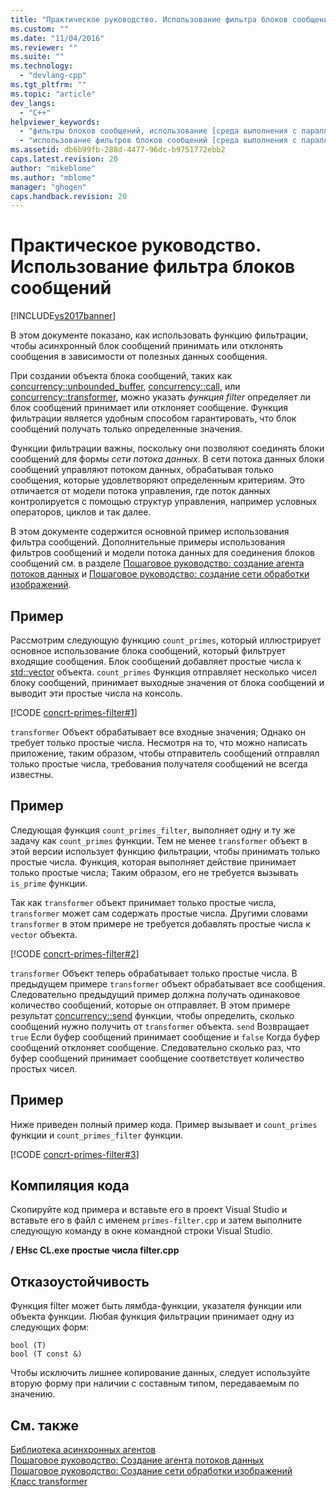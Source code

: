 ```yaml
---
title: "Практическое руководство. Использование фильтра блоков сообщений | Microsoft Docs"
ms.custom: ""
ms.date: "11/04/2016"
ms.reviewer: ""
ms.suite: ""
ms.technology: 
  - "devlang-cpp"
ms.tgt_pltfrm: ""
ms.topic: "article"
dev_langs: 
  - "C++"
helpviewer_keywords: 
  - "фильтры блоков сообщений, использование [среда выполнения с параллелизмом]"
  - "использование фильтров блоков сообщений [среда выполнения с параллелизмом]"
ms.assetid: db6b99fb-288d-4477-96dc-b9751772ebb2
caps.latest.revision: 20
author: "mikeblome"
ms.author: "mblome"
manager: "ghogen"
caps.handback.revision: 20
---
```

# Практическое руководство. Использование фильтра блоков сообщений
[!INCLUDE[vs2017banner](../../assembler/inline/includes/vs2017banner.md)]

В этом документе показано, как использовать функцию фильтрации, чтобы асинхронный блок сообщений принимать или отклонять сообщения в зависимости от полезных данных сообщения.  
  
 При создании объекта блока сообщений, таких как [concurrency::unbounded_buffer](../Topic/unbounded_buffer%20Class.md),  [concurrency::call](../../parallel/concrt/reference/call-class.md), или [concurrency::transformer](../../parallel/concrt/reference/transformer-class.md), можно указать *функция filter* определяет ли блок сообщений принимает или отклоняет сообщение. Функция фильтрации является удобным способом гарантировать, что блок сообщений получать только определенные значения.  
  
 Функции фильтрации важны, поскольку они позволяют соединять блоки сообщений для формы *сети потока данных*. В сети потока данных блоки сообщений управляют потоком данных, обрабатывая только сообщения, которые удовлетворяют определенным критериям. Это отличается от модели потока управления, где поток данных контролируется с помощью структур управления, например условных операторов, циклов и так далее.  
  
 В этом документе содержится основной пример использования фильтра сообщений. Дополнительные примеры использования фильтров сообщений и модели потока данных для соединения блоков сообщений см. в разделе [Пошаговое руководство: создание агента потоков данных](../Topic/Walkthrough:%20Creating%20a%20Dataflow%20Agent.md) и [Пошаговое руководство: создание сети обработки изображений](../../parallel/concrt/walkthrough-creating-an-image-processing-network.md).  
  
## <a name="example"></a>Пример  
 Рассмотрим следующую функцию `count_primes`, который иллюстрирует основное использование блока сообщений, который фильтрует входящие сообщения. Блок сообщений добавляет простые числа к [std::vector](vector%20Class.md) объекта.  `count_primes` Функция отправляет несколько чисел блоку сообщений, принимает выходные значения от блока сообщений и выводит эти простые числа на консоль.  
  
 [!CODE [concrt-primes-filter#1](../CodeSnippet/VS_Snippets_ConcRT/concrt-primes-filter#1)]  
  
  `transformer` Объект обрабатывает все входные значения; Однако он требует только простые числа. Несмотря на то, что можно написать приложение, таким образом, чтобы отправитель сообщений отправлял только простые числа, требования получателя сообщений не всегда известны.  
  
## <a name="example"></a>Пример  
 Следующая функция `count_primes_filter`, выполняет одну и ту же задачу как `count_primes` функции. Тем не менее `transformer` объект в этой версии использует функцию фильтрации, чтобы принимать только простые числа. Функция, которая выполняет действие принимает только простые числа; Таким образом, его не требуется вызывать `is_prime` функции.  
  
 Так как `transformer` объект принимает только простые числа, `transformer` может сам содержать простые числа. Другими словами `transformer` в этом примере не требуется добавлять простые числа к `vector` объекта.  
  
 [!CODE [concrt-primes-filter#2](../CodeSnippet/VS_Snippets_ConcRT/concrt-primes-filter#2)]  
  
  `transformer` Объект теперь обрабатывает только простые числа. В предыдущем примере `transformer` объект обрабатывает все сообщения. Следовательно предыдущий пример должна получать одинаковое количество сообщений, которые он отправляет. В этом примере результат [concurrency::send](../Topic/send%20Function.md) функции, чтобы определить, сколько сообщений нужно получить от `transformer` объекта.  `send` Возвращает `true` Если буфер сообщений принимает сообщение и `false` Когда буфер сообщений отклоняет сообщение. Следовательно сколько раз, что буфер сообщений принимает сообщение соответствует количество простых чисел.  
  
## <a name="example"></a>Пример  
 Ниже приведен полный пример кода. Пример вызывает и `count_primes` функции и `count_primes_filter` функции.  
  
 [!CODE [concrt-primes-filter#3](../CodeSnippet/VS_Snippets_ConcRT/concrt-primes-filter#3)]  
  
## <a name="compiling-the-code"></a>Компиляция кода  
 Скопируйте код примера и вставьте его в проект Visual Studio и вставьте его в файл с именем `primes-filter.cpp` и затем выполните следующую команду в окне командной строки Visual Studio.  
  
 **/ EHsc CL.exe простые числа filter.cpp**  
  
## <a name="robust-programming"></a>Отказоустойчивость  
 Функция filter может быть лямбда-функции, указателя функции или объекта функции. Любая функция фильтрации принимает одну из следующих форм:  
  
```Output  
bool (T)  
bool (T const &)  
```  
  
 Чтобы исключить лишнее копирование данных, следует используйте вторую форму при наличии с составным типом, передаваемым по значению.  
  
## <a name="see-also"></a>См. также  
 [Библиотека асинхронных агентов](../../parallel/concrt/asynchronous-agents-library.md)   
 [Пошаговое руководство: Создание агента потоков данных](../Topic/Walkthrough:%20Creating%20a%20Dataflow%20Agent.md)   
 [Пошаговое руководство: Создание сети обработки изображений](../../parallel/concrt/walkthrough-creating-an-image-processing-network.md)   
 [Класс transformer](../../parallel/concrt/reference/transformer-class.md)
